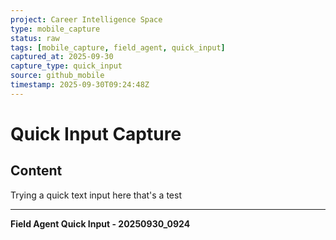 ```yaml
---
project: Career Intelligence Space
type: mobile_capture
status: raw
tags: [mobile_capture, field_agent, quick_input]
captured_at: 2025-09-30
capture_type: quick_input
source: github_mobile
timestamp: 2025-09-30T09:24:48Z
---
```


# Quick Input Capture

## Content
Trying a quick text input here that's a test

---
**Field Agent Quick Input - 20250930_0924**
